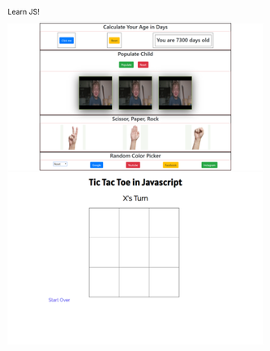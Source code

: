 Learn JS!

<img src="Javascript.png" width:200px height:300px></img>
<img src="tictactoe.png" width:200px height:300px></img>
